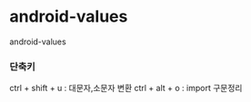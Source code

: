 # android-values
android-values

### 단축키

ctrl + shift + u : 대문자,소문자 변환
ctrl + alt + o : import 구문정리
